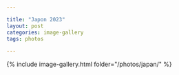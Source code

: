 ```yaml
---

title: "Japon 2023"
layout: post
categories: image-gallery
tags: photos

---
```


{% include image-gallery.html folder="/photos/japan/" %}
